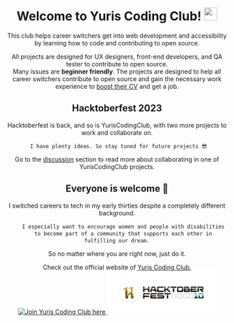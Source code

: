 <div align="center">
    
<h1>Welcome to Yuris Coding Club!
<img src="https://docs.google.com/uc?export=download&id=166Ecq6uBl61U14OUlkHOHIBv2ArKoumJ" alt="" width="30" height="30" />
</h1>

<p>This club helps career switchers get into web development and accessibility by learning how to code and contributing to open source.</p>
<p>All projects are designed for UX designers, front-end developers, and QA tester to contribute to open source. <br />
    Many issues are <b>beginner friendly</b>. The projects are designed to help all career switchers contribute to open source and gain the necessary work experience to <a href="https://dev.to/yuridevat/how-to-write-a-promising-cv-32ih">boost their CV</a> and get a job.</p>

    
 <!--<img alt="This organization is currently not maintained." src="https://docs.google.com/uc?export=download&id=1B1KP0ij14AOVIVLKY0waQxuzmc-fBSwf" width="700" />-->
 
 <!--<h2>What happens in 2023</h2>-->
 <h2>Hacktoberfest 2023</h2>

 Hacktoberfest is back, and so is YurisCodingClub, with two more projects to work and collaborate on.
 
<!--In order to have enough time and energy for personal growth in 2023 I have to step back a bit and decided that YurisCodingClub Open Source Organization will <b>be back for Hacktoberfest 2023</b>.

In the mean while keep practicing your skills and keep an eye at <a align="center" href="http://yuriscodingclub.com">the official website of YurisCodingClub</a> - challenges, newsletter, and much more is coming up soon.-->
 
     I have plenty ideas. So stay tuned for future projects 😎

Go to the <a href="https://github.com/orgs/YurisCodingClub/discussions">discussion</a> section to read more about collaborating in one of YurisCodingClub projects.

<h2>Everyone is welcome 🤝</h2>

<p>I switched careers to tech in my early thirties despite a completely different background.  <br />
    
        I especially want to encourage women and people with disabilities
        to become part of a community that supports each other in fulfilling our dream.
        
So no matter where you are right now, just do it.
</p>

</div>

<p align="center">
  Check out the official website of <a align="center" href="http://yuriscodingclub.com">Yuris Coding Club.</a><br />
    <a align="center" href="http://yuriscodingclub.com">
    <img alt="Join Yuris Coding Club here"
src="https://docs.google.com/uc?export=download&id=1SKpZXUJ2X0Tqs8kL4OJqXbilVTKkDyKj" width="250" height="100" />
</a>
<a href="https://hacktoberfest.com/"><img src="https://github.com/YuriDevAT/yuriscodingclub/blob/main/public/images/hf10_horz.png" alt="Hacktoberfest 2022" width="250" /></a>
</p>
